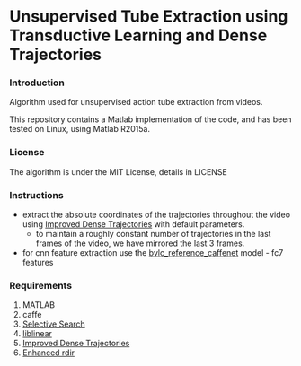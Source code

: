 # Unsupervised Tube Extraction using Transductive Learning and Dense Trajectories

### Introduction
Algorithm used for unsupervised action tube extraction from videos.

This repository contains a Matlab implementation of the code, and has been tested on Linux, using Matlab R2015a.

### License

The algorithm is under the MIT License, details in LICENSE

### Instructions

- extract the absolute coordinates of the trajectories throughout the video using [Improved Dense Trajectories](https://lear.inrialpes.fr/people/wang/improved_trajectories) with default parameters. 
  - to maintain a roughly constant number of trajectories in the last frames of the video, we have mirrored the last 3 frames.
- for cnn feature extraction use the [bvlc_reference_caffenet](https://github.com/BVLC/caffe/tree/master/models/bvlc_reference_caffenet) model -  fc7 features

### Requirements

1. MATLAB
2. caffe
3. [Selective Search](http://www.science.uva.nl/research/publications/2013/UijlingsIJCV2013/)
3. [liblinear](http://www.csie.ntu.edu.tw/~cjlin/liblinear/)
4. [Improved Dense Trajectories](https://lear.inrialpes.fr/people/wang/improved_trajectories)
5. [Enhanced rdir](http://it.mathworks.com/matlabcentral/fileexchange/32226-recursive-directory-listing-enhanced-rdir)

